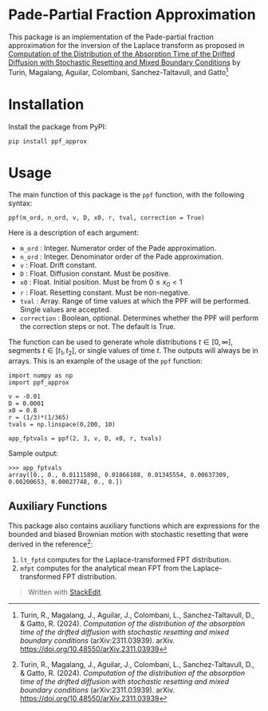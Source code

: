 # Pade-Partial Fraction Approximation

This package is an implementation of the Pade-partial fraction approximation for the inversion of the Laplace transform as proposed in [Computation of the Distribution of the Absorption Time of the Drifted Diffusion with Stochastic Resetting and Mixed Boundary Conditions](https://arxiv.org/abs/2311.03939) by Turin, Magalang, Aguilar, Colombani, Sanchez-Taltavull, and Gatto[^1]

# Installation

Install the package from PyPI:
```
pip install ppf_approx
```
# Usage
The main function of this package is the `ppf` function, with the following syntax:
```
ppf(m_ord, n_ord, v, D, x0, r, tval, correction = True)
```
Here is a description of each argument:
- `m_ord` : Integer. Numerator order of the Pade approximation.
- `n_ord` : Integer. Denominator order of the Pade approximation.
- `v` : Float. Drift constant.
- `D` : Float. Diffusion constant. Must be positive.
- `x0` : Float. Initial position. Must be from $0 \leq x_0 < 1$
- `r` : Float. Resetting constant. Must be non-negative.
- `tval` : Array. Range of time values at which the PPF will be performed. Single values are accepted.
- `correction` : Boolean, optional. Determines whether the PPF will perform the correction steps or not. The default is True.

The function can be used to generate whole distributions $t \in [0, \infty]$, segments $t \in [t_1, t_2]$, or single values of time $t$. The outputs will always be in arrays. This is an example of the usage of the `ppf` function:

```
import numpy as np
import ppf_approx

v = -0.01
D = 0.0001
x0 = 0.8
r = (1/3)*(1/365)
tvals = np.linspace(0,200, 10)

app_fptvals = ppf(2, 3, v, D, x0, r, tvals)
```
Sample output:
```
>>> app_fptvals
array([0., 0., 0.01115898, 0.01866108, 0.01345554, 0.00637309, 0.00200653, 0.00027748, 0., 0.])
```

## Auxiliary Functions

This package also contains auxiliary functions which are expressions for the bounded and biased Brownian motion with stochastic resetting that were derived in the reference[^1]:
1. `lt_fptd` computes for the Laplace-transformed FPT distribution.
2. `mfpt` computes for the analytical mean FPT from the Laplace-transformed FPT distribution.

[^1]: Turin, R., Magalang, J., Aguilar, J., Colombani, L., Sanchez-Taltavull, D., & Gatto, R. (2024).  _Computation of the distribution of the absorption time of the drifted diffusion with stochastic resetting and mixed boundary conditions_  (arXiv:2311.03939). arXiv. https://doi.org/10.48550/arXiv.2311.03939
> Written with [StackEdit](https://stackedit.io/).
